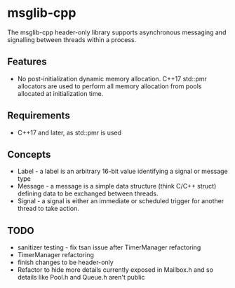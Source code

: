 # msglib-cpp

The msglib-cpp header-only library supports asynchronous messaging and signalling between threads within a process.

## Features
- No post-initialization dynamic memory allocation. C++17 std::pmr allocators are used to perform all memory allocation from
  pools allocated at initialization time.

## Requirements
- C++17 and later, as std::pmr is used

## Concepts
- Label - a label is an arbitrary 16-bit value identifying a signal or message type
- Message - a message is a simple data structure (think C/C++ struct) defining data to be exchanged between threads.
- Signal - a signal is either an immediate or scheduled trigger for another thread to take action.

## TODO
- sanitizer testing - fix tsan issue after TimerManager refactoring
- TimerManager refactoring
- finish changes to be header-only
- Refactor to hide more details currently exposed in Mailbox.h and so details like Pool.h and Queue.h aren't public
